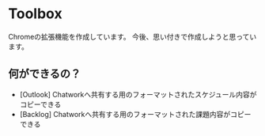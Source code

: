 # Toolbox

Chromeの拡張機能を作成しています。
今後、思い付きで作成しようと思っています。

## 何ができるの？

- [Outlook] Chatworkへ共有する用のフォーマットされたスケジュール内容がコピーできる
- [Backlog] Chatworkへ共有する用のフォーマットされた課題内容がコピーできる